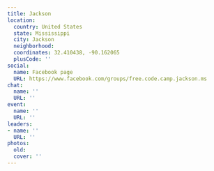 ```yaml
---
title: Jackson
location:
  country: United States
  state: Mississippi
  city: Jackson
  neighborhood: 
  coordinates: 32.410438, -90.162065
  plusCode: ''
social:
  name: Facebook page
  URL: https://www.facebook.com/groups/free.code.camp.jackson.ms
chat:
  name: ''
  URL: ''
event:
  name: ''
  URL: ''
leaders:
- name: ''
  URL: ''
photos:
  old: 
  cover: ''
---
```


